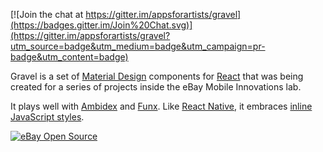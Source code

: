 [![Join the chat at https://gitter.im/appsforartists/gravel](https://badges.gitter.im/Join%20Chat.svg)](https://gitter.im/appsforartists/gravel?utm_source=badge&utm_medium=badge&utm_campaign=pr-badge&utm_content=badge)


Gravel is a set of [Material Design](https://google.com/design/spec/) components for [React](https://github.com/facebook/react) that was being created for a series of projects inside the eBay Mobile Innovations lab.  

It plays well with [Ambidex](https://github.com/appsforartists/ambidex) and [Funx](https://github.com/appsforartists/funx).  Like [React Native](https://github.com/facebook/react-native), it embraces [inline JavaScript styles](https://speakerdeck.com/vjeux/react-css-in-js).

[![eBay Open Source](https://raw.githubusercontent.com/raptorjs/optimizer/ba5b56a3361f95d4ab6be5d6a6d53590315c3428/images/ebay.png)](https://github.com/eBay/)  
